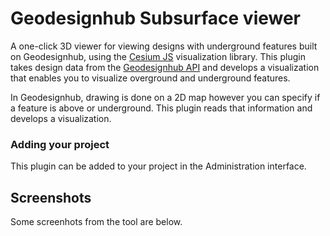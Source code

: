 # Geodesignhub Subsurface viewer
A one-click 3D viewer for viewing designs with underground features built on  Geodesignhub, using the [Cesium JS](https://cesiumjs.org) visualization library. This plugin takes design data from the [Geodesignhub API](https://www.geodesignhub.com/api) and develops a visualization that enables you to visualize overground and underground features. 

In Geodesignhub, drawing is done on a 2D map however you can specify if a feature is above or underground. This plugin reads that information and develops a visualization. 


### Adding your project
This plugin can be added to your project in the Administration interface. 

## Screenshots
Some screenhots from the tool are below.





